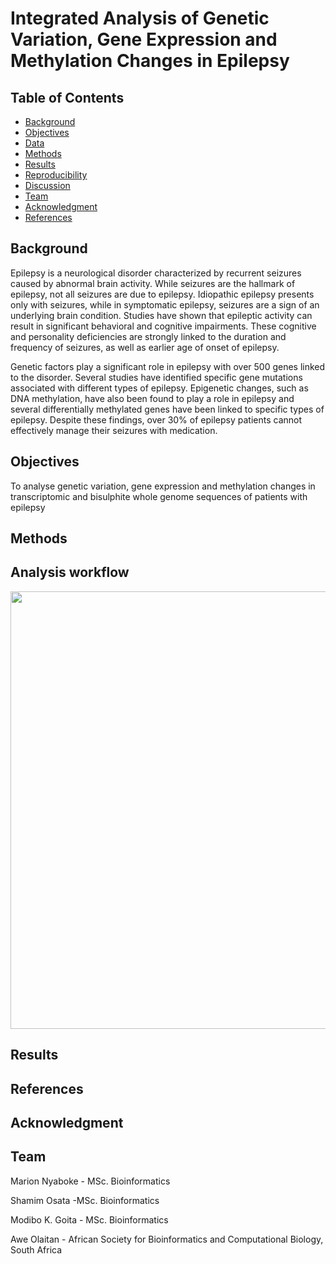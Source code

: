 # Integrated Analysis of Genetic Variation, Gene Expression and Methylation Changes in Epilepsy

## Table of Contents
- [Background](#Background)
- [Objectives](#Objectives)
- [Data](#Data)
- [Methods](#Methods)
- [Results](#Results)
- [Reproducibility](#Reproducibility)
- [Discussion](#Discussion)
- [Team](#Team)
- [Acknowledgment](#Acknowledgment)
- [References](#References)

## Background
Epilepsy is a neurological disorder characterized by recurrent seizures caused by abnormal brain activity. While seizures are the hallmark of epilepsy, not all seizures are due to epilepsy. Idiopathic epilepsy presents only with seizures, while in symptomatic epilepsy, seizures are a sign of an underlying brain condition. Studies have shown that epileptic activity can result in significant behavioral and cognitive impairments. These cognitive and personality deficiencies are strongly linked to the duration and frequency of seizures, as well as earlier age of onset of epilepsy.

Genetic factors play a significant role in epilepsy with over 500 genes linked to the disorder. Several studies have identified specific gene mutations associated with different types of epilepsy. Epigenetic changes, such as DNA methylation, have also been found to play a role in epilepsy and several differentially methylated genes have been linked to specific types of epilepsy. Despite these findings, over 30% of epilepsy patients cannot effectively manage their seizures with medication.

## Objectives
To analyse genetic variation, gene expression and methylation changes in transcriptomic and bisulphite whole genome sequences of patients with epilepsy

## Methods


## Analysis workflow

<p align="center">
<img src="https://github.com/omicscodeathon/epilepsy_var/assets/116915872/dd96bd28-5ee8-4364-b6d8-c8a224858cfc" width="800" height="700">
</p>

## Results

## References

## Acknowledgment


## Team

Marion Nyaboke - MSc. Bioinformatics

Shamim Osata -MSc. Bioinformatics

Modibo K. Goita - MSc. Bioinformatics

Awe Olaitan - African Society for Bioinformatics and Computational Biology, South Africa

